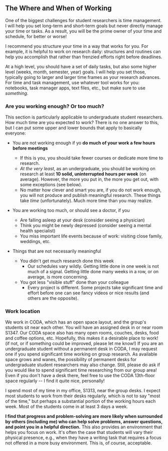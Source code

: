 ## The Where and When of Working

One of the biggest challenges for student researchers is time management.
I will help you set long-term and short-term goals but never directly manage your time or tasks.
As a result, you will be the prime owner of your time and schedule, for better or worse!

I recommend you structure your time in a way that works for you.
For example, it is helpful to work on research daily: structures and routines can help you accomplish that rather than frenzied efforts right before deadlines.

At a high level, you should have a set of daily tasks, but also some higher level (weeks, month, semester, year) goals.
I will help you set those, typically going to larger and larger time frames as your research advances.
For time and task management, use whatever tool works for you: notebooks, task manager apps, text files, etc., but make sure to use _something_.

### Are you working enough? Or too much?

This section is particularly applicable to undergraduate student researchers.
How much time are you expected to work?
There is no one answer to this, but I can put some upper and lower bounds that apply to basically everyone:

* You are not working enough if yo __do much of your work a few hours before meetings__
    * If this is you, you should take fewer courses or dedicate more time to research. 
    * _At the very least_, as an undergraduate, you should be working on research at least __10 solid, uninterrupted hours per week__ (on average). However, the more you put in, the more you get out, with some exceptions (see below).
    * No matter how clever and smart you are, if you do not work enough, you will not produce and publish meaningful research.
    These things take _time_ (unfortunately).
    Much more time than you may realize.

* You are working too much, or should see a doctor, if you
    * Are falling asleep at your desk (consider seeing a physician)
    * Think you might be newly depressed (consider seeing a mental health specialist)
    * You miss important life events because of work: visiting close family, weddings, etc.

* Things that are not necessarily meaningful
    * You didn't get much research done this week
        * Our schedules vary wildly. Getting little done in one week is not much of a signal. Getting little done many weeks in a row, or on average, is more concerning.
    * You got less "visible stuff" done than your colleague
        * Every project is different.
        Some projects take significant time and effort before one can see fancy videos or nice results (and others are the opposite).

### Work location

We work in CODA, which has an open space layout, and the group's students sit near each other.
You will have an assigned desk in or near room S1347.
Our CODA space also has many open rooms, couches, desks, food and coffee options, etc.
Hopefully, this makes it a desirable place to work! (if not, or if something could be improved, please let me know!)
If you are an undergraduate student without a permanent desk in CODA, I may request one if you spend significant time working on group research.
As available space grows and wanes, the possibility of permanent desks for undergraduate student researchers may also change.
Still, please do ask if you would like to spend significant time researching from our group area!
Even if you don't have a desk there, feel free to use the CODA 13th-floor space regularly -- I find it quite nice, personally!

I spend most of my time in my office, S1313, near the group desks.
I expect most students to work from their desks regularly, which is not to say "most of the time," but perhaps a substantial portion of the working hours each week.
Most of the students come in at least 3 days a week.

**I find that progress and problem-solving are more likely when surrounded by others (including me) who can help solve problems, answer questions, and point you in a helpful direction.**
This also provides an environment that helps you focus on work.
It's often the case that students will vary their physical presence, e.g., when they have a writing task that requires a focus not offered in a more busy environment.
This is, of course, acceptable.
